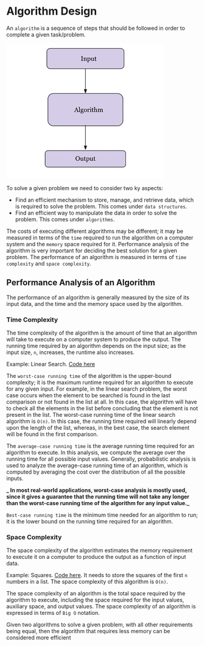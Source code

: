 # Algorithm Design

An `algorithm` is a sequence of steps that should be followed in order to complete a given task/problem.

![alt text](image.png)

To solve a given problem we need to consider two ky aspects:

- Find an efficient mechanism to store, manage, and retrieve data, which is required to solve the problem. This comes under `data structures`.
- Find an efficient way to manipulate the data in order to solve the problem. This comes under `algorithms`.

The costs of executing different algorithms may be different; it may be measured in terms of the `time` required to run the algorithm on a computer system and the `memory` space required for it. Performance analysis of the algorithm is very important for deciding the best solution for a given problem. The performance of an algorithm is measured in terms of `time complexity` and `space complexity`.

## Performance Analysis of an Algorithm

The performance of an algorithm is generally measured by the size of its input data, and the time and the memory space used by the algorithm.

### Time Complexity

The time complexity of the algorithm is the amount of time that an algorithm will take to execute on a computer system to produce the output. The running time required by an algorithm depends on the input size; as the input size, `n`, increases, the runtime also increases.

Example: Linear Search. [Code here](./linear_search.py)

The `worst-case running time` of the algorithm is the upper-bound complexity; it is the maximum runtime required for an algorithm to execute for any given input. For example, in the linear search problem, the worst case occurs when the element to be searched is found in the last comparison or not found in the list at all. In this case, the algorithm will have to check all the elements in the list before concluding that the element is not present in the list. The worst-case running time of the linear search algorithm is `O(n)`. In this case, the running time required will linearly depend upon the length of the list, whereas, in the best case, the search element will be found in the first comparison.

The `average-case running time` is the average running time required for an algorithm to execute. In this analysis, we compute the average over the running time for all possible input values. Generally, probabilistic analysis is used to analyze the average-case running time of an algorithm, which is computed by averaging the cost over the distribution of all the possible inputs.

**_ In most real-world applications, worst-case analysis is mostly used, since it gives a guarantee that the running time will not take any longer than the worst-case running time of the algorithm for any input value._**

`Best-case running time` is the minimum time needed for an algorithm to run; it is the lower bound on the running time required for an algorithm.

### Space Complexity

The space complexity of the algorithm estimates the memory requirement to execute it on a computer to produce the output as a function of input data.

Example: Squares. [Code here](./squares.py). It needs to store the squares of the first `n` numbers in a list. The space complexity of this algorithm is `O(n)`.

The space complexity of an algorithm is the total space required by the algorithm to execute, including the space required for the input values, auxiliary space, and output values. The space complexity of an algorithm is expressed in terms of `Big O` notation.

Given two algorithms to solve a given problem, with all other requirements being equal, then the algorithm that requires less memory can be considered more efficient
